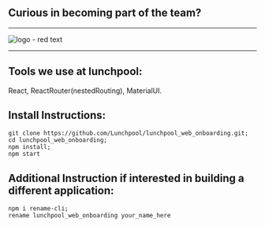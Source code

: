 ## Curious in becoming part of the team?

<hr/>

![logo - red text](https://user-images.githubusercontent.com/7960991/48717575-b9160180-ebe7-11e8-9786-68980dab412f.png)

<hr/>


## Tools we use at lunchpool:
React, ReactRouter(nestedRouting), MaterialUI.

## Install Instructions:
```
git clone https://github.com/Lunchpool/lunchpool_web_onboarding.git;
cd lunchpool_web_onboarding;
npm install;
npm start
```

## Additional Instruction if interested in building a different application:
```
npm i rename-cli;
rename lunchpool_web_onboarding your_name_here
```
